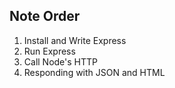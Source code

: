 ## Note Order

1. Install and Write Express
2. Run Express
3. Call Node's HTTP
4. Responding with JSON and HTML

